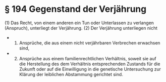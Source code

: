 # § 194 Gegenstand der Verjährung
(1) Das Recht, von einem anderen ein Tun oder Unterlassen zu verlangen (Anspruch), unterliegt der Verjährung.
(2) Der Verjährung unterliegen nicht
* 1. Ansprüche, die aus einem nicht verjährbaren Verbrechen erwachsen sind,
* 2. Ansprüche aus einem familienrechtlichen Verhältnis, soweit sie auf die Herstellung des dem Verhältnis entsprechenden Zustands für die Zukunft oder auf die Einwilligung in die genetische Untersuchung zur Klärung der leiblichen Abstammung gerichtet sind.